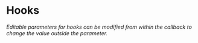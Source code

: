 Hooks
=====

_Editable parameters for hooks can be modified from within the callback to change the value outside the parameter._
